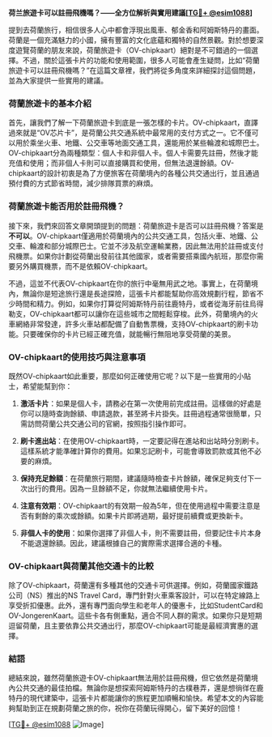 **荷兰旅遊卡可以註冊飛機嗎？——全方位解析與實用建議[[TG💪+ @esim1088](https://t.me/s/esim1088)]**

提到去荷蘭旅行，相信很多人心中都會浮現出風車、郁金香和阿姆斯特丹的畫面。荷蘭是一個充滿魅力的小國，擁有豐富的文化底蘊和獨特的自然景觀。對於想要深度遊覽荷蘭的朋友來說，荷蘭旅遊卡（OV-chipkaart）絕對是不可錯過的一個選擇。不過，關於這張卡片的功能和使用範圍，很多人可能會產生疑問，比如“荷蘭旅遊卡可以註冊飛機嗎？”在這篇文章裡，我們將從多角度來詳細探討這個問題，並為大家提供一些實用的建議。

### 荷蘭旅遊卡的基本介紹

首先，讓我們了解一下荷蘭旅遊卡到底是一張怎樣的卡片。OV-chipkaart，直譯過來就是“OV芯片卡”，是荷蘭公共交通系統中最常用的支付方式之一。它不僅可以用於乘坐火車、地鐵、公交車等地面交通工具，還能用於某些輪渡和城際巴士。OV-chipkaart分為兩種類型：個人卡和非個人卡。個人卡需要先註冊，然後才能充值和使用；而非個人卡則可以直接購買和使用，但無法退還餘額。OV-chipkaart的設計初衷是為了方便旅客在荷蘭境內的各種公共交通出行，並且通過預付費的方式節省時間，減少排隊買票的麻煩。

### 荷蘭旅遊卡能否用於註冊飛機？

接下來，我們來回答文章開頭提到的問題：荷蘭旅遊卡是否可以註冊飛機？答案是**不可以**。OV-chipkaart僅適用於荷蘭境內的公共交通工具，包括火車、地鐵、公交車、輪渡和部分城際巴士。它並不涉及航空運輸業務，因此無法用於註冊或支付飛機票。如果你計劃從荷蘭出發前往其他國家，或者需要搭乘國內航班，那麼你需要另外購買機票，而不是依賴OV-chipkaart。

不過，這並不代表OV-chipkaart在你的旅行中毫無用武之地。事實上，在荷蘭境內，無論你是短途旅行還是長途探險，這張卡片都能幫助你高效規劃行程，節省不少時間和精力。例如，如果你打算從阿姆斯特丹前往鹿特丹，或者從海牙前往烏得勒支，OV-chipkaart都可以讓你在這些城市之間輕鬆穿梭。此外，荷蘭境內的火車網絡非常發達，許多火車站都配備了自動售票機，支持OV-chipkaart的刷卡功能。只要確保你的卡片已經正確充值，就能暢行無阻地享受荷蘭的美景。

### OV-chipkaart的使用技巧與注意事項

既然OV-chipkaart如此重要，那麼如何正確使用它呢？以下是一些實用的小貼士，希望能幫到你：

1. **激活卡片**：如果是個人卡，請務必在第一次使用前完成註冊。這樣做的好處是你可以隨時查詢餘額、申請退款，甚至將卡片掛失。註冊過程通常很簡單，只需訪問荷蘭公共交通公司的官網，按照指引操作即可。
   
2. **刷卡進出站**：在使用OV-chipkaart時，一定要記得在進站和出站時分別刷卡。這樣系統才能準確計算你的費用。如果忘記刷卡，可能會導致罰款或其他不必要的麻煩。

3. **保持充足餘額**：在荷蘭旅行期間，建議隨時檢查卡片餘額，確保足夠支付下一次出行的費用。因為一旦餘額不足，你就無法繼續使用卡片。

4. **注意有效期**：OV-chipkaart的有效期一般為5年，但在使用過程中需要注意是否有剩餘的乘次或餘額。如果卡片即將過期，最好提前續費或更換新卡。

5. **非個人卡的使用**：如果你選擇了非個人卡，則不需要註冊，但要記住卡片本身不能退還餘額。因此，建議根據自己的實際需求選擇合適的卡種。

### OV-chipkaart與荷蘭其他交通卡的比較

除了OV-chipkaart，荷蘭還有多種其他的交通卡可供選擇。例如，荷蘭國家鐵路公司（NS）推出的NS Travel Card，專門針對火車乘客設計，可以在特定線路上享受折扣優惠。此外，還有專門面向學生和老年人的優惠卡，比如StudentCard和OV-JongerenKaart。這些卡各有側重點，適合不同人群的需求。如果你只是短期逗留荷蘭，且主要依靠公共交通出行，那麼OV-chipkaart可能是最經濟實惠的選擇。

### 結語

總結來說，雖然荷蘭旅遊卡OV-chipkaart無法用於註冊飛機，但它依然是荷蘭境內公共交通的最佳拍檔。無論你是想探索阿姆斯特丹的古樸巷弄，還是想徜徉在鹿特丹的現代建築中，這張卡片都能讓你的旅程更加順暢和愉快。希望本文的內容能夠幫助到正在規劃荷蘭之旅的你，祝你在荷蘭玩得開心，留下美好的回憶！

[[TG💪+ @esim1088](https://t.me/s/esim1088) ![Image](https://i.postimg.cc/4NQfJmqS/Snipaste-2025-05-13-00-14-12.png)]